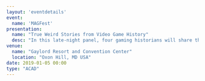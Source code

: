 ```yaml
---
layout: 'eventdetails'
event: 
  name: 'MAGFest'
presentation:
  name: "True Weird Stories from Video Game History"
  desc: "In this late-night panel, four gaming historians will share their favorite strange, unbelievable tales from video game history, like a medical equipment game for the Game Boy Advance and a scandalous bug in an educational game."
venue: 
  name: "Gaylord Resort and Convention Center"
  location: "Oxon Hill, MD USA"
date: 2019-01-05 00:00
type: "ACAD"
---
```

